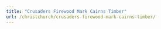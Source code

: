 ```yaml
---
title: "Crusaders Firewood Mark Cairns Timber"
url: /christchurch/crusaders-firewood-mark-cairns-timber/
---
```

